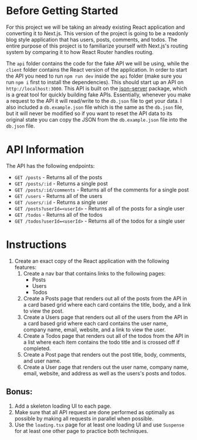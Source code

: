 # Before Getting Started

For this project we will be taking an already existing React application and converting it to Next.js. This version of the project is going to be a readonly blog style application that has users, posts, comments, and todos. The entire purpose of this project is to familiarize yourself with Next.js's routing system by comparing it to how React Router handles routing.

The `api` folder contains the code for the fake API we will be using, while the `client` folder contains the React version of the application. In order to start the API you need to run `npm run dev` inside the `api` folder (make sure you run `npm i` first to install the dependencies). This should start up an API on `http://localhost:3000`. This API is built on the [json-server](https://www.npmjs.com/package/json-server) package, which is a great tool for quickly building fake APIs. Essentially, whenever you make a request to the API it will read/write to the `db.json` file to get your data. I also included a `db.example.json` file which is the same as the `db.json` file, but it will never be modified so if you want to reset the API data to its original state you can copy the JSON from the `db.example.json` file into the `db.json` file.

# API Information

The API has the following endpoints:

- `GET /posts` - Returns all of the posts
- `GET /posts/:id` - Returns a single post
- `GET /posts/:id/comments` - Returns all of the comments for a single post
- `GET /users` - Returns all of the users
- `GET /users/:id` - Returns a single user
- `GET /posts?userId=<userId>` - Returns all of the posts for a single user
- `GET /todos` - Returns all of the todos
- `GET /todos?userId=<userId>` - Returns all of the todos for a single user

# Instructions

1. Create an exact copy of the React application with the following features:
   1. Create a nav bar that contains links to the following pages:
      - Posts
      - Users
      - Todos
   2. Create a Posts page that renders out all of the posts from the API in a card based grid where each card contains the title, body, and a link to view the post.
   3. Create a Users page that renders out all of the users from the API in a card based grid where each card contains the user name, company name, email, website, and a link to view the user.
   4. Create a Todos page that renders out all of the todos from the API in a list where each item contains the todo title and is crossed off if completed.
   5. Create a Post page that renders out the post title, body, comments, and user name.
   6. Create a User page that renders out the user name, company name, email, website, and address as well as the users's posts and todos.

## Bonus:

1. Add a skeleton loading UI to each page.
2. Make sure that all API request are done performed as optimally as possible by making all requests in parallel when possible.
3. Use the `loading.tsx` page for at least one loading UI and use `Suspense` for at least one other page to practice both techniques.
